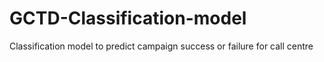 # GCTD-Classification-model
Classification model to predict campaign success or failure for call centre
